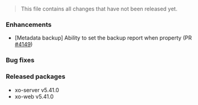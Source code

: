 > This file contains all changes that have not been released yet.

### Enhancements

- [Metadata backup] Ability to set the backup report when property (PR [#4149](https://github.com/vatesfr/xen-orchestra/pull/4149))

### Bug fixes

### Released packages

- xo-server v5.41.0
- xo-web v5.41.0
